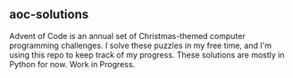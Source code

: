 ## aoc-solutions
Advent of Code is an annual set of Christmas-themed computer programming challenges. I solve these puzzles in my free time, and I'm using this repo to keep track of my progress.
These solutions are mostly in Python for now. Work in Progress.
